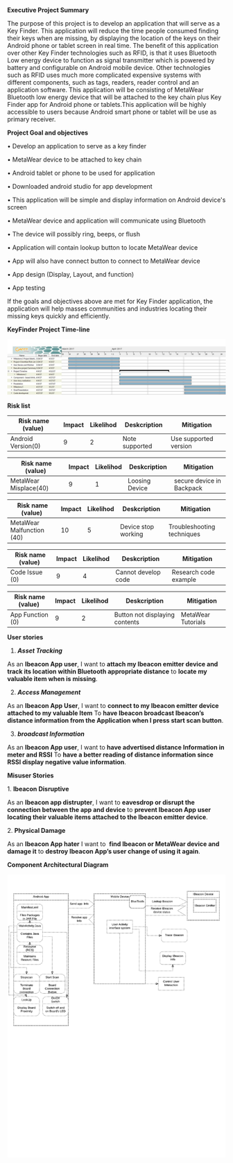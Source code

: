 **Executive Project Summary**

The purpose of this project is to develop an application that will serve as a Key Finder. This application will reduce the time people consumed finding their keys when are missing, by displaying the location of the keys on their Android phone or tablet screen in real time. The benefit of this application over other Key Finder technologies such as RFID, is that it uses Bluetooth Low energy device to function as signal transmitter which is powered by battery and configurable on Android mobile device. Other technologies such as RFID uses much more complicated expensive systems with different components, such as tags, readers, reader control and an application software. This application will be consisting of MetaWear Bluetooth low energy device that will be attached to the key chain plus Key Finder app for Android phone or tablets.This application will be highly accessible to users because Android smart phone or tablet will be use as primary receiver. 

**Project Goal and objectives**

• Develop an application to serve as a key finder

• MetaWear device to be attached to key chain

• Android tablet or phone to be used for application

• Downloaded android studio for app development

• This application will be simple and display information on Android device's screen

• MetaWear device and application will communicate using Bluetooth

• The device will possibly ring, beeps, or flush 

• Application will contain lookup button to locate MetaWear device

• App will also have connect button to connect to MetaWear device

• App design (Display, Layout, and function)

• App testing

If the goals and objectives above are met for Key Finder application, 
the application will help masses communities and industries locating their missing keys quickly and efficiently.


**KeyFinder Project Time-line**
 
 

![Alt text](https://github.com/jnyiok/KeyFinder/blob/master/Projecttimeline.jpg)




**Risk list**

| Risk name (value)  | Impact | Likelihod | Deskcription | Mitigation |
| ------------- | ------------- | ------- | ------------ | ---------- |
| Android Version(0)  | 9 | 2 | Note supported | Use supported version |

| Risk name (value)  | Impact | Likelihod | Deskcription | Mitigation |
| ------------- | ------------- | ------- | ------------ | ---------- |
| MetaWear Misplace(40)  | 9 | 1 | Loosing Device | secure device in Backpack |

| Risk name (value)  | Impact | Likelihod | Deskcription | Mitigation |
| ------------- | ------------- | ------- | ------------ | ---------- |
| MetaWear Malfunction (40)  | 10 | 5 | Device stop working | Troubleshooting techniques |

| Risk name (value)  | Impact | Likelihod | Deskcription | Mitigation |
| ------------- | ------------- | ------- | ------------ | ---------- |
| Code Issue (0)  | 9 | 4 | Cannot develop code | Research code example |

| Risk name (value)  | Impact | Likelihod | Deskcription | Mitigation |
| ------------- | ------------- | ------- | ------------ | ---------- |
| App Function (0)  | 9 | 2 | Button not displaying contents | MetaWear Tutorials |


**User stories** 

1. ***Asset Tracking***

As an **Ibeacon App user**, I want to **attach my Ibeacon emitter device and track its location within Bluetooth appropriate distance** to **locate my valuable item when is missing**.

2. ***Access Management***

As an **Ibeacon App User**, I want to **connect to my Ibeacon emitter device attached to my valuable Item** To **have Ibeacon broadcast Ibeacon’s distance information from the Application when I press start scan button**.

3. ***broadcast Information***

As an **Ibeacon App user**, I want to **have advertised distance Information in meter and RSSI** To **have a better reading of distance information since RSSI display negative value information**.


**Misuser Stories**

1. **Ibeacon Disruptive**

As an **Ibeacon app distrupter**, I want to **eavesdrop or disrupt the connection between the app and device** to **prevent Ibeacon App user locating their valuable items attached to the Ibeacon emitter device**.

2. **Physical Damage**

As an **Ibeacon App hater** I want to  **find Ibeacon or MetaWear device and damage it** to **destroy Ibeacon App’s user change of using it again**.



**Component Architectural Diagram**

![Alt text](https://github.com/jnyiok/KeyFinder/blob/master/AppComponentArchitecturalDiagram.png )
